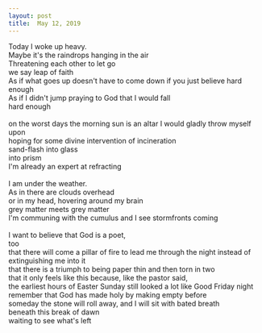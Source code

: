 ```yaml
---
layout: post
title:  May 12, 2019
---
```


Today I woke up heavy. <br>
Maybe it's the raindrops hanging in the air <br>
Threatening each other to let go <br>
we say leap of faith <br>
As if what goes up doesn't have to come down if you just believe hard enough <br>
As if I didn't jump praying to God that I would fall <br>
hard enough <br>
 <br>
on the worst days the morning sun is an altar I would gladly throw myself upon <br>
hoping for some divine intervention of incineration <br>
sand-flash  into  glass <br>
into  prism <br>
I'm already an expert at refracting <br>
 <br>
I am under the weather. <br>
As in there are clouds overhead <br>
or in my head, hovering around my brain <br>
grey matter meets grey matter <br>
I'm communing with the cumulus and I see stormfronts coming <br>
 <br>
I want to believe that God is a poet, <br>
too <br>
that there will come a pillar of fire to lead me through the night instead of extinguishing me into it <br>
that there is a triumph to being paper thin and then torn in two <br>
that it only feels like this because, like the pastor said, <br>
the earliest hours of Easter Sunday still looked a lot like Good Friday night <br>
remember that God has made holy by making empty before <br>
someday the stone will roll away, and I will sit with bated breath  <br>
beneath this break of dawn <br>
waiting to see what's left <br>
